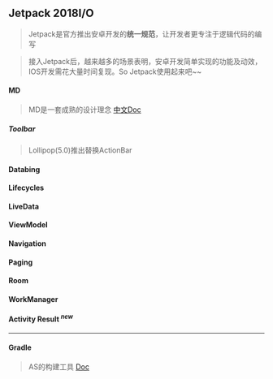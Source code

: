 ## Jetpack 2018I/O

> Jetpack是官方推出安卓开发的**统一规范**，让开发者更专注于逻辑代码的编写  

> 接入Jetpack后，越来越多的场景表明，安卓开发简单实现的功能及动效，IOS开发需花大量时间复现。So Jetpack使用起来吧~~

#### MD
> MD是一套成熟的设计理念 [中文Doc](https://www.mdui.org/design/material-design/introduction.html#)

##### Toolbar
> Lollipop(5.0)推出替换ActionBar

#### Databing

#### Lifecycles

#### LiveData

#### ViewModel

#### Navigation

#### Paging

#### Room

#### WorkManager

#### Activity Result <sup>***new***</sup>


----
#### Gradle

> AS的构建工具 [Doc](https://developer.android.com/studio/build)